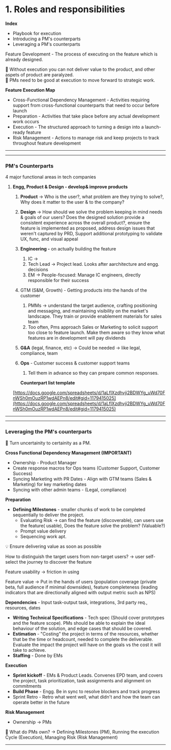 # 1. Roles and responsibilities

**Index**

- Playbook for execution
- Introducing a PM's counterparts
- Leveraging a PM's counterparts

Feature Development - The process of executing on the feature which is already designed. 

<aside>
💁 Without execution you can not deliver value to the product, and other aspets of product are paralyzed.

</aside>

<aside>
💁 PMs need to be good at execution to move forward to strategic work.

</aside>

**Feature Execution Map** 

- Cross-Functional Dependency Management - Activities requiring support from cross-functional counterparts that need to occur before launch
- Preparation - Activities that take place before any actual development work occurs
- Execution - The structured approach to turning a design into a launch-ready feature
- Risk Management - Actions to manage risk and keep projects to track throughout feature development

---

---

### PM's Counterparts

4 major functional areas in tech companies

1. **Engg, Product & Design - develop& improve products**
    1. **Product** → Who is the user?, what problem are they trying to solve?, Why does it matter to the user & to the company?
    2. **Design** → How should we solve the problem keeping in mind needs & goals of our users? Does the designed solution provide a consistent experience across the overall product?, ensure the feature is implemented as proposed, address design issues that weren't captured by PRD, Support additional prototyping to validate UX, func, and visual appeal
    3. **Engineering -** on actually building the feature
        1. IC → 
        2. Tech Lead → Project lead. Looks after aarchitecture and engg. decisions
        3. EM → People-focused: Manage IC engineers, directly responsible for their success
    4. GTM (S&M, Growth) - Getting products into the hands of the customer
        1. PMMs → understand the target audience, crafting positioning and messaging, and maintaining visibility on the market's landscape. They train or provide enablement materials for sales team
        2. Too often, Pms approach Sales or Marketing to solicit support too close to feature launch. Make them aware so they know what features are in development will pay dividends
    5. **G&A** (legal, finance, etc) → Could be needed → like legal, compliance, team
    6. **Ops** - Customer success & customer support teams
        1. Tell them in advance so they can prepare common responses.
        
        **Counterpart list template**
        
    
    [https://docs.google.com/spreadsheets/d/1aLflXzdhvji2BDWYg_uWd70FnWSh0mOuzRP1wdAEPn8/edit#gid=1179415025](https://docs.google.com/spreadsheets/d/1aLflXzdhvji2BDWYg_uWd70FnWSh0mOuzRP1wdAEPn8/edit#gid=1179415025)
    

 

---

---

### Leveraging the PM's counterparts

<aside>
💁 Turn uncertainity to certainity as a PM.

</aside>

**Cross Functional Dependency Management (IMPORTANT)**

- Ownership - Product Manager
- Create response macros for Ops teams (Customer Support, Customer Success)
- Syncing Marketing with PR Dates - Align with GTM teams (Sales & Marketing) for key marketing dates
- Syncing with other admin teams - (Legal, compliance)

**Preparation**

- **Defining Milestones** - smaller chunks of work to be completed sequentially to deliver the project.
    - Evaluating Risk → can find the feature (discoverable), can users use the feature( usable), Does the feature solve the problem? (Valuable?)
    - Prompt value delivery
    - Sequencing work apt.

<aside>
💡 Ensure delivering value as soon as possible

</aside>

How to distinguish the target users from non-target users?  → user self-select the journey to discover the feature

Feature usability → friction in using

Feature value → Put in the hands of users (population coverage (private beta, full audience if minimal downsides), feature completeness (leading indicators that are directionally aligned with output metric such as NPS)

**Dependencies** - Input task-output task, integrations, 3rd party req., resources, dates 

- **Writing Technical Specifications** - Tech spec (Should cover prototypes and the feature scope). PMs should be able to explain the ideal behaviour of the solution, and edge cases that should be covered.
- **Estimation** - "Costing" the project in terms of the resources, whether that be the time or headcount, needed to complete the deliverable. Evaluate the impact the project will have on the goals vs the cost it will take to achieve.
- **Staffing** - Done by EMs

**Execution**

- **Sprint kickoff** - EMs & Product Leads. Convenes EPD team, and covers the project, task prioritization, task assignments and alignment on commitments
- **Build Phase** - Engg. Be in sync to resolve blockers and track progress
- Sprint Retro - Retro what went well, what didn't and how the team can operate better in the future

**Risk Management**

- Ownership → PMs

<aside>
💁 What do PMs own? → Defining Milestones (PM), Running the execution Cycle (Execution), Managing Risk (Risk Management)

</aside>

---